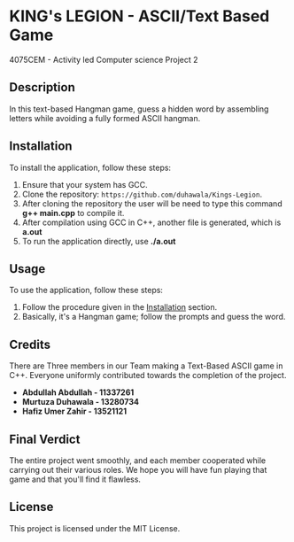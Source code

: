 # KING's LEGION - ASCII/Text Based Game  

4075CEM - Activity led Computer science Project 2

## Description
In this text-based Hangman game, guess a hidden word by assembling letters while avoiding a fully formed ASCII hangman.

## Installation
To install the application, follow these steps:

1. Ensure that your system has GCC.
2. Clone the repository: `https://github.com/duhawala/Kings-Legion`.
3. After cloning the repository the user will be need to type this command **g++ main.cpp** to compile it.
4. After compilation using GCC in C++, another file is generated, which is **a.out**
5. To run the application directly, use **./a.out**

## Usage
To use the application, follow these steps:
1.  Follow the procedure given in the [Installation](https://github.com/duhawala/Kings-Legion#installation) section.
2.  Basically, it's a Hangman game; follow the prompts and guess the word.

## Credits
There are Three members in our Team making a Text-Based ASCII game in C++. Everyone uniformly contributed towards the completion of the project.
- **Abdullah Abdullah - 11337261**
- **Murtuza Duhawala - 13280734**
- **Hafiz Umer Zahir - 13521121**

## Final Verdict
The entire project went smoothly, and each member cooperated while carrying out their various roles. We hope you will have fun playing that game and that you'll find it flawless.

## License
This project is licensed under the MIT License.
